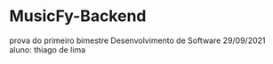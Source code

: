 # MusicFy-Backend
prova do primeiro bimestre Desenvolvimento de Software 29/09/2021    aluno: thiago de lima
